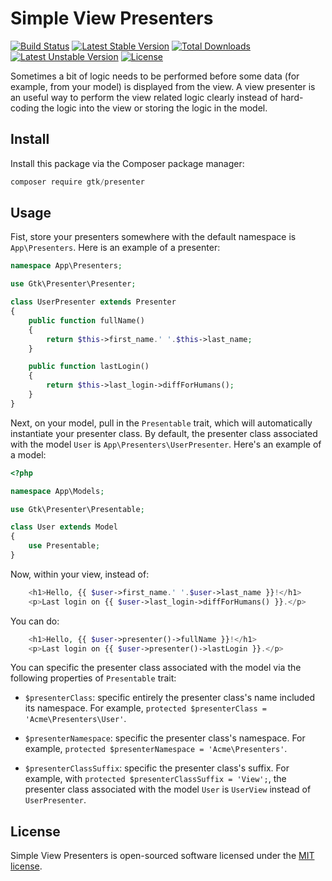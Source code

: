 # Simple View Presenters

[![Build Status](https://travis-ci.org/cuonggt/presenter.svg?branch=master)](https://travis-ci.org/cuonggt/presenter)
[![Latest Stable Version](https://poser.pugx.org/gtk/presenter/v/stable)](https://packagist.org/packages/gtk/presenter)
[![Total Downloads](https://poser.pugx.org/gtk/presenter/downloads)](https://packagist.org/packages/gtk/presenter)
[![Latest Unstable Version](https://poser.pugx.org/gtk/presenter/v/unstable)](https://packagist.org/packages/gtk/presenter)
[![License](https://poser.pugx.org/gtk/presenter/license)](https://packagist.org/packages/gtk/presenter)

Sometimes a bit of logic needs to be performed before some data (for example, from your model) is displayed from the view. A view presenter is an useful way to perform the view related logic clearly instead of hard-coding the logic into the view or storing the logic in the model.

## Install

Install this package via the Composer package manager:

```js
composer require gtk/presenter
```

## Usage

Fist, store your presenters somewhere with the default namespace is `App\Presenters`. Here is an example of a presenter:

```php
namespace App\Presenters;

use Gtk\Presenter\Presenter;

class UserPresenter extends Presenter
{
    public function fullName()
    {
        return $this->first_name.' '.$this->last_name;
    }

    public function lastLogin()
    {
        return $this->last_login->diffForHumans();
    }
}
```

Next, on your model, pull in the `Presentable` trait, which will automatically instantiate your presenter class. By default, the presenter class associated with the model `User` is `App\Presenters\UserPresenter`. Here's an example of a model:

```php
<?php

namespace App\Models;

use Gtk\Presenter\Presentable;

class User extends Model
{
    use Presentable;
}
```

Now, within your view, instead of:

```php
    <h1>Hello, {{ $user->first_name.' '.$user->last_name }}!</h1>
    <p>Last login on {{ $user->last_login->diffForHumans() }}.</p>
```

You can do:

```php
    <h1>Hello, {{ $user->presenter()->fullName }}!</h1>
    <p>Last login on {{ $user->presenter()->lastLogin }}.</p>
```

You can specific the presenter class associated with the model via the following properties of `Presentable` trait:

- `$presenterClass`: specific entirely the presenter class's name included its namespace. For example, `protected $presenterClass = 'Acme\Presenters\User'`.

- `$presenterNamespace`: specific the presenter class's namespace. For example, `protected $presenterNamespace = 'Acme\Presenters'`.

- `$presenterClassSuffix`: specific the presenter class's suffix. For example, with `protected $presenterClassSuffix = 'View';`, the presenter class associated with the model `User` is `UserView` instead of `UserPresenter`.

## License

Simple View Presenters is open-sourced software licensed under the [MIT license](http://opensource.org/licenses/MIT).
